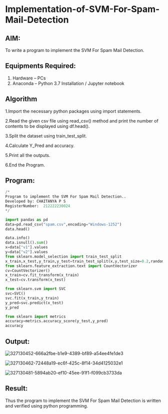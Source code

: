 # Implementation-of-SVM-For-Spam-Mail-Detection

## AIM:
To write a program to implement the SVM For Spam Mail Detection.

## Equipments Required:
1. Hardware – PCs
2. Anaconda – Python 3.7 Installation / Jupyter notebook

## Algorithm
1.Import the necessary python packages using import statements.

2.Read the given csv file using read_csv() method and print the number of contents to be displayed using df.head().

3.Split the dataset using train_test_split.

4.Calculate Y_Pred and accuracy.

5.Print all the outputs.

6.End the Program.

## Program:
```python
/*
Program to implement the SVM For Spam Mail Detection..
Developed by: CHAITANYA P S
RegisterNumber:  212222230024
*/

import pandas as pd
data=pd.read_csv("spam.csv",encoding="Windows-1252")
data.head()

data.info()
data.isnull().sum()
x=data["v1"].values
y=data["v2"].values
from sklearn.model_selection import train_test_split
x_train,x_test,y_train,y_test=train_test_split(x,y,test_size=0.2,random_state=0)
from sklearn.feature_extraction.text import CountVectorizer
cv=CountVectorizer()
x_train=cv.fit_transform(x_train)
x_test=cv.transform(x_test)

from sklearn.svm import SVC
svc=SVC()
svc.fit(x_train,y_train)
y_pred=svc.predict(x_test)
y_pred

from sklearn import metrics
accuracy=metrics.accuracy_score(y_test,y_pred)
accuracy
```

## Output:
![327130452-666a2fbe-b1e9-4389-bf89-a54ee4fe1de3](https://github.com/chaitanya18c/Implementation-of-SVM-For-Spam-Mail-Detection/assets/119392724/bc58452d-1241-4138-87bd-725f18161e9b)

![327130462-72448a19-ec6f-425c-8f14-34d4125032e1](https://github.com/chaitanya18c/Implementation-of-SVM-For-Spam-Mail-Detection/assets/119392724/13a3e6da-2c61-4d8f-b095-f7ba0a2a7c97)

![327130481-5894ab20-ef10-45ee-91f1-f099cb3733da](https://github.com/chaitanya18c/Implementation-of-SVM-For-Spam-Mail-Detection/assets/119392724/24656bb6-b943-4bc1-a50d-b9f858217719)


## Result:
Thus the program to implement the SVM For Spam Mail Detection is written and verified using python programming.
